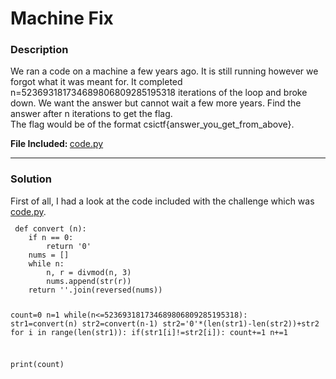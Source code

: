 # Machine Fix
<h3>Description</h3>
 We ran a code on a machine a few years ago. It is still running however we forgot what it was meant for. It completed n=523693181734689806809285195318 iterations of the loop and broke down. We want the answer but cannot wait a few more years. Find the answer after n iterations to get the flag.<br>
 The flag would be of the format csictf{answer_you_get_from_above}.
 
 
 <strong> File Included: </strong> <a href='https://github.com/TheFakeS1imShady/CTF-Writeups/blob/master/CSICTF-2020/Machine%20Fix/code.py'>code.py</a><hr>
 
 <h3>Solution</h3>
 First of all, I had a look at the code included with the challenge which was <a href='https://github.com/TheFakeS1imShady/CTF-Writeups/blob/master/CSICTF-2020/Machine%20Fix/code.py'>code.py</a>.
 <code>
<pre>
 def convert (n):
    if n == 0:
        return '0'
    nums = []
    while n:
        n, r = divmod(n, 3)
        nums.append(str(r))
    return ''.join(reversed(nums))

count=0
n=1
while(n<=523693181734689806809285195318):
	str1=convert(n)
	str2=convert(n-1)
	str2='0'*(len(str1)-len(str2))+str2
	for i in range(len(str1)):
		if(str1[i]!=str2[i]):
			count+=1
	n+=1

print(count)
</pre>
 </code>
